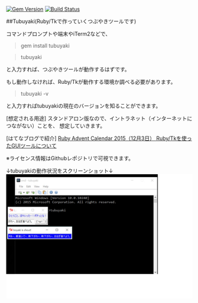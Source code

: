 [![Gem Version](https://badge.fury.io/rb/tubuyaki.svg)](https://badge.fury.io/rb/tubuyaki) [![Build Status](https://travis-ci.org/takkii/tubuyaki.svg)](https://travis-ci.org/takkii/tubuyaki)

##Tubuyaki(Ruby/Tkで作っていくつぶやきツールです)

コマンドプロンプトや端末やiTerm2などで、

>gem install tubuyaki

>tubuyaki

と入力すれば、つぶやきツールが動作するはずです。

もし動作しなければ、Ruby/Tkが動作する環境か調べる必要があります。

>tubuyaki -v

と入力すればtubuyakiの現在のバージョンを知ることができます。

[想定される用途]
スタンドアロン版なので、イントラネット（インターネットにつながない）ことを、
想定していきます。

[はてなブログで紹介]
[Ruby Advent Calendar 2015（12月3日） Ruby/Tkを使ったGUIツールについて](http://blog.takkii.org/entry/2015/12/03/Ruby_Advent_Calendar_2015%EF%BC%8812%E6%9C%883%E6%97%A5%EF%BC%89_Ruby/Tk%E3%82%92%E4%BD%BF%E3%81%A3%E3%81%9FGUI%E3%83%84%E3%83%BC%E3%83%AB%E3%81%AB%E3%81%A4%E3%81%84%E3%81%A6)


※ライセンス情報はGithubレポジトリで可視できます。

↓tubuyakiの動作状況をスクリーンショット↓
![tubuyakiのスクリーンショット](https://github.com/takkii/tubuyaki/blob/master/photo/tubuyaki.jpg)
